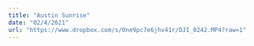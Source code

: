 ```yaml
---
title: "Austin Sunrise"
date: "02/4/2021"
url: "https://www.dropbox.com/s/0ne9pc7e6jhv41r/DJI_0242.MP4?raw=1"
---
```

